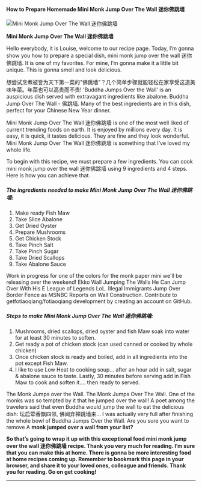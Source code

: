             

#### How to Prepare Homemade Mini Monk Jump Over The Wall 迷你佛跳墙

![Mini Monk Jump Over The Wall 迷你佛跳墙](https://img-global.cpcdn.com/recipes/ce1692342e0046cd/751x532cq70/mini-monk-jump-over-the-wall-%e8%bf%b7%e4%bd%a0%e4%bd%9b%e8%b7%b3%e5%a2%99-recipe-main-photo.jpg)

**Mini Monk Jump Over The Wall 迷你佛跳墙**

Hello everybody, it is Louise, welcome to our recipe page. Today, I’m gonna show you how to prepare a special dish, mini monk jump over the wall 迷你佛跳墙. It is one of my favorites. For mine, I’m gonna make it a little bit unique. This is gonna smell and look delicious.

想尝试烹煮被誉为天下第一菜的"佛跳墙"？几个简单步骤就能轻松在家享受这道美味年菜。年菜也可以高贵而不贵! 'Buddha Jumps Over the Wall' is an auspicious dish served with extravagant ingredients like abalone. Buddha Jump Over The Wall - 佛跳墙. Many of the best ingredients are in this dish, perfect for your Chinese New Year dinner.

Mini Monk Jump Over The Wall 迷你佛跳墙 is one of the most well liked of current trending foods on earth. It is enjoyed by millions every day. It is easy, it is quick, it tastes delicious. They are fine and they look wonderful. Mini Monk Jump Over The Wall 迷你佛跳墙 is something that I’ve loved my whole life.

To begin with this recipe, we must prepare a few ingredients. You can cook mini monk jump over the wall 迷你佛跳墙 using 9 ingredients and 4 steps. Here is how you can achieve that.

##### The ingredients needed to make Mini Monk Jump Over The Wall 迷你佛跳墙:

1.  Make ready Fish Maw
2.  Take Slice Abalone
3.  Get Dried Oyster
4.  Prepare Mushrooms
5.  Get Chicken Stock
6.  Take Pinch Salt
7.  Take Pinch Sugar
8.  Take Dried Scallops
9.  Take Abalone Sauce

Work in progress for one of the colors for the monk paper mini we'll be releasing over the weekend! Ekko Wall Jumping The Walls He Can Jump Over With His E League of Legends LoL. Illegal Immigrants Jump Over Border Fence as MSNBC Reports on Wall Construction. Contribute to getfotiaoqiang/fotiaoqiang development by creating an account on GitHub.

##### Steps to make Mini Monk Jump Over The Wall 迷你佛跳墙:

1.  Mushrooms, dried scallops, dried oyster and fish Maw soak into water for at least 30 minutes to soften.
2.  Get ready a pot of chicken stock (can used canned or cooked by whole chicken)
3.  Once chicken stock is ready and boiled, add in all ingredients into the pot except Fish Maw.
4.  I like to use Low Heat to cooking soup… after an hour add in salt, sugar & abalone sauce to taste. Lastly, 30 minutes before serving add in Fish Maw to cook and soften it…. then ready to served.

The Monk Jumps over the Wall. The Monk Jumps Over The Wall. One of the monks was so tempted by it that he jumped over the wall! A poet among the travelers said that even Buddha would jump the wall to eat the delicious dish: 坛启荤香飘四邻, 佛闻弃禅跳墙来… I was actually very full after finishing the whole bowl of Buddha Jumps Over the Wall. Are you sure you want to remove A <b>monk jumped over a wall</strong> from your list?

So that’s going to wrap it up with this exceptional food mini monk jump over the wall 迷你佛跳墙 recipe. Thank you very much for reading. I’m sure that you can make this at home. There is gonna be more interesting food at home recipes coming up. Remember to bookmark this page in your browser, and share it to your loved ones, colleague and friends. Thank you for reading. Go on get cooking!

* * *